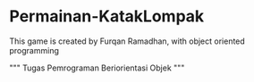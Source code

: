 # Permainan-KatakLompak

This game is created by Furqan Ramadhan, with object oriented programming

"""
Tugas Pemrograman Beriorientasi Objek
"""